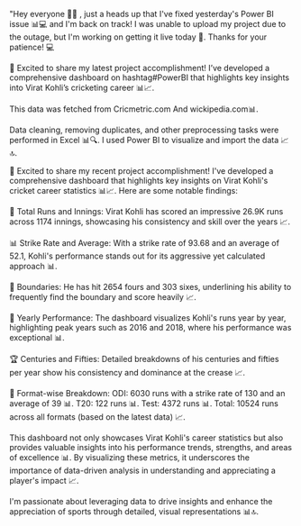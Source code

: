 "Hey everyone 🙋‍♂️ , just a heads up that I've fixed yesterday's Power BI issue 📊💻 and I'm back on track! I was unable to upload my project due to the outage, but I'm working on getting it live today 🤔. Thanks for your patience! 💻

🌟 Excited to share my latest project accomplishment! I’ve developed a comprehensive dashboard on hashtag#PowerBI that highlights key insights into Virat Kohli’s cricketing career 📊📈. 

This data was fetched from Cricmetric.com And wickipedia.com📊.

Data cleaning, removing duplicates, and other preprocessing tasks were performed in Excel 📊🔍. I used Power BI to visualize and import the data 📈🔝.

🌟 Excited to share my recent project accomplishment! I've developed a comprehensive dashboard that highlights key insights on Virat Kohli's cricket career statistics 📊📈. Here are some notable findings:

🏏 Total Runs and Innings: Virat Kohli has scored an impressive 26.9K runs across 1174 innings, showcasing his consistency and skill over the years 📈.

📊 Strike Rate and Average: With a strike rate of 93.68 and an average of 52.1, Kohli's performance stands out for its aggressive yet calculated approach 📊.

🏅 Boundaries: He has hit 2654 fours and 303 sixes, underlining his ability to frequently find the boundary and score heavily 📈.

📆 Yearly Performance: The dashboard visualizes Kohli's runs year by year, highlighting peak years such as 2016 and 2018, where his performance was exceptional 📊.

🏆 Centuries and Fifties: Detailed breakdowns of his centuries and fifties per year show his consistency and dominance at the crease 📈.

🌟 Format-wise Breakdown: 
ODI: 6030 runs with a strike rate of 130 and an average of 39 📊. 
T20: 122 runs 📊. 
Test: 4372 runs 📊. 
Total: 10524 runs across all formats (based on the latest data) 📈.

This dashboard not only showcases Virat Kohli's career statistics but also provides valuable insights into his performance trends, strengths, and areas of excellence 📊. 
By visualizing these metrics, it underscores the importance of data-driven analysis in understanding and appreciating a player's impact 📈.

I'm passionate about leveraging data to drive insights and enhance the appreciation of sports through detailed, visual representations 📊🔝. 

